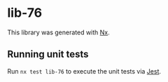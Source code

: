# lib-76

This library was generated with [Nx](https://nx.dev).

## Running unit tests

Run `nx test lib-76` to execute the unit tests via [Jest](https://jestjs.io).
